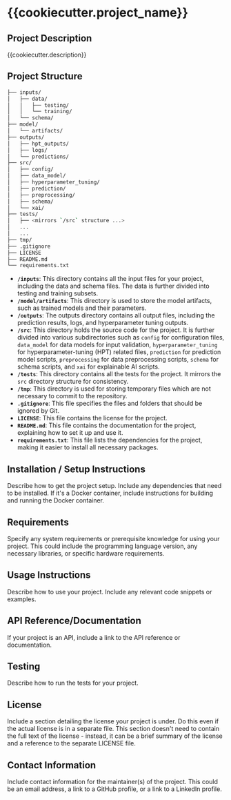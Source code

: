 # {{cookiecutter.project_name}}

## Project Description

{{cookiecutter.description}}

## Project Structure

```bash
├── inputs/
│   ├── data/
│   │   ├── testing/
│   │   └── training/
│   └── schema/
├── model/
│   └── artifacts/
├── outputs/
│   ├── hpt_outputs/
│   ├── logs/
│   └── predictions/
├── src/
│   ├── config/
│   ├── data_model/
│   ├── hyperparameter_tuning/
│   ├── prediction/
│   ├── preprocessing/
│   ├── schema/
│   └── xai/
├── tests/
│   ├── <mirrors `/src` structure ...>
│   ...
│   ...
├── tmp/
├── .gitignore
├── LICENSE
├── README.md
└── requirements.txt
```

- **`/inputs`**: This directory contains all the input files for your project, including the data and schema files. The data is further divided into testing and training subsets.
- **`/model/artifacts`**: This directory is used to store the model artifacts, such as trained models and their parameters.
- **`/outputs`**: The outputs directory contains all output files, including the prediction results, logs, and hyperparameter tuning outputs.
- **`/src`**: This directory holds the source code for the project. It is further divided into various subdirectories such as `config` for configuration files, `data_model` for data models for input validation, `hyperparameter_tuning` for hyperparameter-tuning (HPT) related files, `prediction` for prediction model scripts, `preprocessing` for data preprocessing scripts, `schema` for schema scripts, and `xai` for explainable AI scripts.
- **`/tests`**: This directory contains all the tests for the project. It mirrors the `src` directory structure for consistency.
- **`/tmp`**: This directory is used for storing temporary files which are not necessary to commit to the repository.
- **`.gitignore`**: This file specifies the files and folders that should be ignored by Git.
- **`LICENSE`**: This file contains the license for the project.
- **`README.md`**: This file contains the documentation for the project, explaining how to set it up and use it.
- **`requirements.txt`**: This file lists the dependencies for the project, making it easier to install all necessary packages.

## Installation / Setup Instructions

Describe how to get the project setup. Include any dependencies that need to be installed. If it's a Docker container, include instructions for building and running the Docker container.

## Requirements

Specify any system requirements or prerequisite knowledge for using your project. This could include the programming language version, any necessary libraries, or specific hardware requirements.

## Usage Instructions

Describe how to use your project. Include any relevant code snippets or examples.

## API Reference/Documentation

If your project is an API, include a link to the API reference or documentation.

## Testing

Describe how to run the tests for your project.

## License

Include a section detailing the license your project is under. Do this even if the actual license is in a separate file. This section doesn't need to contain the full text of the license - instead, it can be a brief summary of the license and a reference to the separate LICENSE file.

## Contact Information

Include contact information for the maintainer(s) of the project. This could be an email address, a link to a GitHub profile, or a link to a LinkedIn profile.
